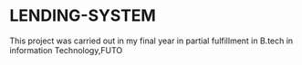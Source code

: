 # LENDING-SYSTEM
This project was carried out in my final year in partial fulfillment in B.tech in information Technology,FUTO
